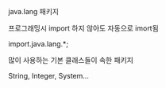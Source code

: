 java.lang 패키지


프로그래밍시 import 하지 않아도 자동으로 imort됨


import.java.lang.*;


많이 사용하는 기본 클래스들이 속한 패키지


String, Integer, System...